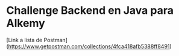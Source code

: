 # Challenge Backend en Java para Alkemy

[Link a lista de Postman] (https://www.getpostman.com/collections/4fca418afb5388ff8491)
